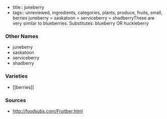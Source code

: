 - title:: juneberry
- tags:: unreviewed, ingredients, categories, plants, produce, fruits, small, berries
juneberry = saskatoon = serviceberry = shadberryThese are very similar to blueberries. Substitutes: blueberry OR huckleberry

### Other Names

* juneberry
* saskatoon
* serviceberry
* shadberry

### Varieties

* [[berries]]

### Sources
* http://foodsubs.com/Fruitber.html
